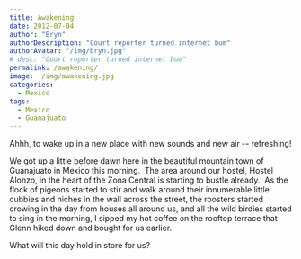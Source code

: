 ```yaml
---
title: Awakening
date: 2012-07-04
author: "Bryn"
authorDescription: "Court reporter turned internet bum"
authorAvatar: "/img/bryn.jpg"
# desc: "Court reporter turned internet bum"
permalink: /awakening/
image:  /img/awakening.jpg
categories:
  - Mexico
tags:
  - Mexico
  - Guanajuato
---
```

Ahhh, to wake up in a new place with new sounds and new air -- refreshing!

We got up a little before dawn here in the beautiful mountain town of Guanajuato in Mexico this morning.  The area around our hostel, Hostel Alonzo, in the heart of the Zona Central is starting to bustle already.  As the flock of pigeons started to stir and walk around their innumerable little cubbies and niches in the wall across the street, the roosters started crowing in the day from houses all around us, and all the wild birdies started to sing in the morning, I sipped my hot coffee on the rooftop terrace that Glenn hiked down and bought for us earlier.

What will this day hold in store for us?
